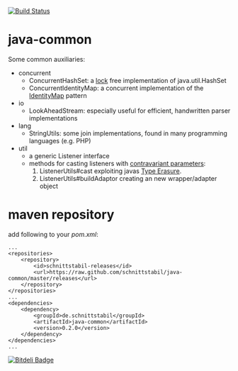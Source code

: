 [![Build Status](https://travis-ci.org/schnittstabil/java-common.png?branch=master)](https://travis-ci.org/schnittstabil/java-common)

java-common
===========

Some common auxiliaries:

*  concurrent
   *  ConcurrentHashSet: a [lock](http://en.wikipedia.org/wiki/Lock_%28computer_science%29) free implementation of java.util.HashSet
   *  ConcurrentIdentityMap: a concurrent implementation of the [IdentityMap](http://www.martinfowler.com/eaaCatalog/identityMap.html "IdentityMap") pattern
*  io
   *  LookAheadStream: especially useful for efficient, handwritten parser implementations
*  lang
   *  StringUtils: some join implementations, found in many programming languages (e.g. PHP)
*  util
   *  a generic Listener interface
   *  methods for casting listeners with [contravariant parameters](http://en.wikipedia.org/wiki/Covariance_and_contravariance_%28computer_science%29):
      1.  ListenerUtils#cast exploiting javas [Type Erasure](http://docs.oracle.com/javase/tutorial/java/generics/erasure.html "Type Erasure").
      2.  ListenerUtils#buildAdaptor creating an new wrapper/adapter object

maven repository
================

add following to your _pom.xml_:

	...
	<repositories>
		<repository>
			<id>schnittstabil-releases</id>
			<url>https://raw.github.com/schnittstabil/java-common/master/releases</url>
		</repository>
	</repositories>
	...
	<dependencies>
		<dependency>
			<groupId>de.schnittstabil</groupId>
			<artifactId>java-common</artifactId>
			<version>0.2.0</version>
		</dependency>
	</dependencies>
	...



[![Bitdeli Badge](https://d2weczhvl823v0.cloudfront.net/schnittstabil/java-common/trend.png)](https://bitdeli.com/free "Bitdeli Badge")

